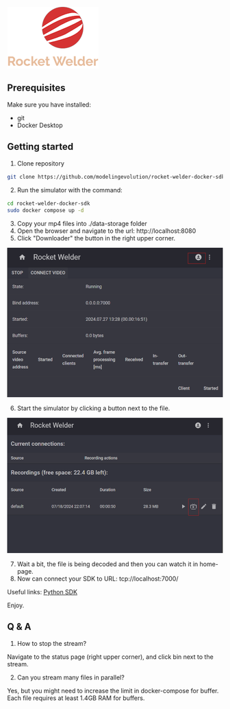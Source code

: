 ![RocketWelder](./logo.png)

## Prerequisites

Make sure you have installed:
- git
- Docker Desktop

## Getting started

1. Clone repository

```bash
git clone https://github.com/modelingevolution/rocket-welder-docker-sdk.git
```

2. Run the simulator with the command:

```bash
cd rocket-welder-docker-sdk
sudo docker compose up -d
```
3. Copy your mp4 files into ./data-storage folder
4. Open the browser and navigate to the url: http://localhost:8080
5. Click "Downloader" the button in the right upper corner.

![ScreenShot](./1.png)

6. Start the simulator by clicking a button next to the file.

![ScreenShot 2](./2.png)

7. Wait a bit, the file is being decoded and then you can watch it in home-page.
8. Now can connect your SDK to URL: tcp://localhost:7000/<name-of-the-file>

Useful links:
[Python SDK](https://pypi.org/project/rocket-welder-sdk/)

Enjoy.

## Q & A

1. How to stop the stream?

Navigate to the status page (right upper corner), and click bin next to the stream.

2. Can you stream many files in parallel?

Yes, but you might need to increase the limit in docker-compose for buffer. Each file requires at least 1.4GB RAM for buffers.
